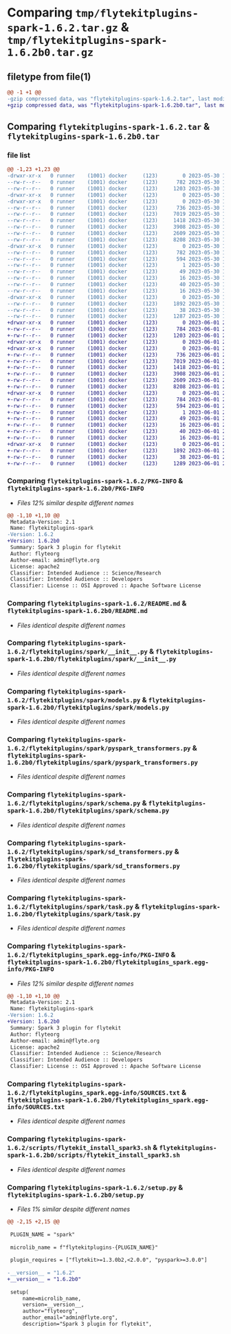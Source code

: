 # Comparing `tmp/flytekitplugins-spark-1.6.2.tar.gz` & `tmp/flytekitplugins-spark-1.6.2b0.tar.gz`

## filetype from file(1)

```diff
@@ -1 +1 @@
-gzip compressed data, was "flytekitplugins-spark-1.6.2.tar", last modified: Tue May 30 15:24:22 2023, max compression
+gzip compressed data, was "flytekitplugins-spark-1.6.2b0.tar", last modified: Thu Jun  1 20:42:00 2023, max compression
```

## Comparing `flytekitplugins-spark-1.6.2.tar` & `flytekitplugins-spark-1.6.2b0.tar`

### file list

```diff
@@ -1,23 +1,23 @@
-drwxr-xr-x   0 runner    (1001) docker     (123)        0 2023-05-30 15:24:22.061518 flytekitplugins-spark-1.6.2/
--rw-r--r--   0 runner    (1001) docker     (123)      782 2023-05-30 15:24:22.061518 flytekitplugins-spark-1.6.2/PKG-INFO
--rw-r--r--   0 runner    (1001) docker     (123)     1203 2023-05-30 15:23:56.000000 flytekitplugins-spark-1.6.2/README.md
-drwxr-xr-x   0 runner    (1001) docker     (123)        0 2023-05-30 15:24:22.061518 flytekitplugins-spark-1.6.2/flytekitplugins/
-drwxr-xr-x   0 runner    (1001) docker     (123)        0 2023-05-30 15:24:22.061518 flytekitplugins-spark-1.6.2/flytekitplugins/spark/
--rw-r--r--   0 runner    (1001) docker     (123)      736 2023-05-30 15:23:56.000000 flytekitplugins-spark-1.6.2/flytekitplugins/spark/__init__.py
--rw-r--r--   0 runner    (1001) docker     (123)     7019 2023-05-30 15:23:56.000000 flytekitplugins-spark-1.6.2/flytekitplugins/spark/models.py
--rw-r--r--   0 runner    (1001) docker     (123)     1418 2023-05-30 15:23:56.000000 flytekitplugins-spark-1.6.2/flytekitplugins/spark/pyspark_transformers.py
--rw-r--r--   0 runner    (1001) docker     (123)     3908 2023-05-30 15:23:56.000000 flytekitplugins-spark-1.6.2/flytekitplugins/spark/schema.py
--rw-r--r--   0 runner    (1001) docker     (123)     2609 2023-05-30 15:23:56.000000 flytekitplugins-spark-1.6.2/flytekitplugins/spark/sd_transformers.py
--rw-r--r--   0 runner    (1001) docker     (123)     8208 2023-05-30 15:23:56.000000 flytekitplugins-spark-1.6.2/flytekitplugins/spark/task.py
-drwxr-xr-x   0 runner    (1001) docker     (123)        0 2023-05-30 15:24:22.061518 flytekitplugins-spark-1.6.2/flytekitplugins_spark.egg-info/
--rw-r--r--   0 runner    (1001) docker     (123)      782 2023-05-30 15:24:22.000000 flytekitplugins-spark-1.6.2/flytekitplugins_spark.egg-info/PKG-INFO
--rw-r--r--   0 runner    (1001) docker     (123)      594 2023-05-30 15:24:22.000000 flytekitplugins-spark-1.6.2/flytekitplugins_spark.egg-info/SOURCES.txt
--rw-r--r--   0 runner    (1001) docker     (123)        1 2023-05-30 15:24:22.000000 flytekitplugins-spark-1.6.2/flytekitplugins_spark.egg-info/dependency_links.txt
--rw-r--r--   0 runner    (1001) docker     (123)       49 2023-05-30 15:24:22.000000 flytekitplugins-spark-1.6.2/flytekitplugins_spark.egg-info/entry_points.txt
--rw-r--r--   0 runner    (1001) docker     (123)       16 2023-05-30 15:24:22.000000 flytekitplugins-spark-1.6.2/flytekitplugins_spark.egg-info/namespace_packages.txt
--rw-r--r--   0 runner    (1001) docker     (123)       40 2023-05-30 15:24:22.000000 flytekitplugins-spark-1.6.2/flytekitplugins_spark.egg-info/requires.txt
--rw-r--r--   0 runner    (1001) docker     (123)       16 2023-05-30 15:24:22.000000 flytekitplugins-spark-1.6.2/flytekitplugins_spark.egg-info/top_level.txt
-drwxr-xr-x   0 runner    (1001) docker     (123)        0 2023-05-30 15:24:22.061518 flytekitplugins-spark-1.6.2/scripts/
--rw-r--r--   0 runner    (1001) docker     (123)     1892 2023-05-30 15:23:56.000000 flytekitplugins-spark-1.6.2/scripts/flytekit_install_spark3.sh
--rw-r--r--   0 runner    (1001) docker     (123)       38 2023-05-30 15:24:22.061518 flytekitplugins-spark-1.6.2/setup.cfg
--rw-r--r--   0 runner    (1001) docker     (123)     1287 2023-05-30 15:24:12.000000 flytekitplugins-spark-1.6.2/setup.py
+drwxr-xr-x   0 runner    (1001) docker     (123)        0 2023-06-01 20:42:00.623902 flytekitplugins-spark-1.6.2b0/
+-rw-r--r--   0 runner    (1001) docker     (123)      784 2023-06-01 20:42:00.623902 flytekitplugins-spark-1.6.2b0/PKG-INFO
+-rw-r--r--   0 runner    (1001) docker     (123)     1203 2023-06-01 20:41:31.000000 flytekitplugins-spark-1.6.2b0/README.md
+drwxr-xr-x   0 runner    (1001) docker     (123)        0 2023-06-01 20:42:00.623902 flytekitplugins-spark-1.6.2b0/flytekitplugins/
+drwxr-xr-x   0 runner    (1001) docker     (123)        0 2023-06-01 20:42:00.623902 flytekitplugins-spark-1.6.2b0/flytekitplugins/spark/
+-rw-r--r--   0 runner    (1001) docker     (123)      736 2023-06-01 20:41:31.000000 flytekitplugins-spark-1.6.2b0/flytekitplugins/spark/__init__.py
+-rw-r--r--   0 runner    (1001) docker     (123)     7019 2023-06-01 20:41:31.000000 flytekitplugins-spark-1.6.2b0/flytekitplugins/spark/models.py
+-rw-r--r--   0 runner    (1001) docker     (123)     1418 2023-06-01 20:41:31.000000 flytekitplugins-spark-1.6.2b0/flytekitplugins/spark/pyspark_transformers.py
+-rw-r--r--   0 runner    (1001) docker     (123)     3908 2023-06-01 20:41:31.000000 flytekitplugins-spark-1.6.2b0/flytekitplugins/spark/schema.py
+-rw-r--r--   0 runner    (1001) docker     (123)     2609 2023-06-01 20:41:31.000000 flytekitplugins-spark-1.6.2b0/flytekitplugins/spark/sd_transformers.py
+-rw-r--r--   0 runner    (1001) docker     (123)     8208 2023-06-01 20:41:31.000000 flytekitplugins-spark-1.6.2b0/flytekitplugins/spark/task.py
+drwxr-xr-x   0 runner    (1001) docker     (123)        0 2023-06-01 20:42:00.623902 flytekitplugins-spark-1.6.2b0/flytekitplugins_spark.egg-info/
+-rw-r--r--   0 runner    (1001) docker     (123)      784 2023-06-01 20:42:00.000000 flytekitplugins-spark-1.6.2b0/flytekitplugins_spark.egg-info/PKG-INFO
+-rw-r--r--   0 runner    (1001) docker     (123)      594 2023-06-01 20:42:00.000000 flytekitplugins-spark-1.6.2b0/flytekitplugins_spark.egg-info/SOURCES.txt
+-rw-r--r--   0 runner    (1001) docker     (123)        1 2023-06-01 20:42:00.000000 flytekitplugins-spark-1.6.2b0/flytekitplugins_spark.egg-info/dependency_links.txt
+-rw-r--r--   0 runner    (1001) docker     (123)       49 2023-06-01 20:42:00.000000 flytekitplugins-spark-1.6.2b0/flytekitplugins_spark.egg-info/entry_points.txt
+-rw-r--r--   0 runner    (1001) docker     (123)       16 2023-06-01 20:42:00.000000 flytekitplugins-spark-1.6.2b0/flytekitplugins_spark.egg-info/namespace_packages.txt
+-rw-r--r--   0 runner    (1001) docker     (123)       40 2023-06-01 20:42:00.000000 flytekitplugins-spark-1.6.2b0/flytekitplugins_spark.egg-info/requires.txt
+-rw-r--r--   0 runner    (1001) docker     (123)       16 2023-06-01 20:42:00.000000 flytekitplugins-spark-1.6.2b0/flytekitplugins_spark.egg-info/top_level.txt
+drwxr-xr-x   0 runner    (1001) docker     (123)        0 2023-06-01 20:42:00.623902 flytekitplugins-spark-1.6.2b0/scripts/
+-rw-r--r--   0 runner    (1001) docker     (123)     1892 2023-06-01 20:41:31.000000 flytekitplugins-spark-1.6.2b0/scripts/flytekit_install_spark3.sh
+-rw-r--r--   0 runner    (1001) docker     (123)       38 2023-06-01 20:42:00.623902 flytekitplugins-spark-1.6.2b0/setup.cfg
+-rw-r--r--   0 runner    (1001) docker     (123)     1289 2023-06-01 20:41:50.000000 flytekitplugins-spark-1.6.2b0/setup.py
```

### Comparing `flytekitplugins-spark-1.6.2/PKG-INFO` & `flytekitplugins-spark-1.6.2b0/PKG-INFO`

 * *Files 12% similar despite different names*

```diff
@@ -1,10 +1,10 @@
 Metadata-Version: 2.1
 Name: flytekitplugins-spark
-Version: 1.6.2
+Version: 1.6.2b0
 Summary: Spark 3 plugin for flytekit
 Author: flyteorg
 Author-email: admin@flyte.org
 License: apache2
 Classifier: Intended Audience :: Science/Research
 Classifier: Intended Audience :: Developers
 Classifier: License :: OSI Approved :: Apache Software License
```

### Comparing `flytekitplugins-spark-1.6.2/README.md` & `flytekitplugins-spark-1.6.2b0/README.md`

 * *Files identical despite different names*

### Comparing `flytekitplugins-spark-1.6.2/flytekitplugins/spark/__init__.py` & `flytekitplugins-spark-1.6.2b0/flytekitplugins/spark/__init__.py`

 * *Files identical despite different names*

### Comparing `flytekitplugins-spark-1.6.2/flytekitplugins/spark/models.py` & `flytekitplugins-spark-1.6.2b0/flytekitplugins/spark/models.py`

 * *Files identical despite different names*

### Comparing `flytekitplugins-spark-1.6.2/flytekitplugins/spark/pyspark_transformers.py` & `flytekitplugins-spark-1.6.2b0/flytekitplugins/spark/pyspark_transformers.py`

 * *Files identical despite different names*

### Comparing `flytekitplugins-spark-1.6.2/flytekitplugins/spark/schema.py` & `flytekitplugins-spark-1.6.2b0/flytekitplugins/spark/schema.py`

 * *Files identical despite different names*

### Comparing `flytekitplugins-spark-1.6.2/flytekitplugins/spark/sd_transformers.py` & `flytekitplugins-spark-1.6.2b0/flytekitplugins/spark/sd_transformers.py`

 * *Files identical despite different names*

### Comparing `flytekitplugins-spark-1.6.2/flytekitplugins/spark/task.py` & `flytekitplugins-spark-1.6.2b0/flytekitplugins/spark/task.py`

 * *Files identical despite different names*

### Comparing `flytekitplugins-spark-1.6.2/flytekitplugins_spark.egg-info/PKG-INFO` & `flytekitplugins-spark-1.6.2b0/flytekitplugins_spark.egg-info/PKG-INFO`

 * *Files 12% similar despite different names*

```diff
@@ -1,10 +1,10 @@
 Metadata-Version: 2.1
 Name: flytekitplugins-spark
-Version: 1.6.2
+Version: 1.6.2b0
 Summary: Spark 3 plugin for flytekit
 Author: flyteorg
 Author-email: admin@flyte.org
 License: apache2
 Classifier: Intended Audience :: Science/Research
 Classifier: Intended Audience :: Developers
 Classifier: License :: OSI Approved :: Apache Software License
```

### Comparing `flytekitplugins-spark-1.6.2/flytekitplugins_spark.egg-info/SOURCES.txt` & `flytekitplugins-spark-1.6.2b0/flytekitplugins_spark.egg-info/SOURCES.txt`

 * *Files identical despite different names*

### Comparing `flytekitplugins-spark-1.6.2/scripts/flytekit_install_spark3.sh` & `flytekitplugins-spark-1.6.2b0/scripts/flytekit_install_spark3.sh`

 * *Files identical despite different names*

### Comparing `flytekitplugins-spark-1.6.2/setup.py` & `flytekitplugins-spark-1.6.2b0/setup.py`

 * *Files 1% similar despite different names*

```diff
@@ -2,15 +2,15 @@
 
 PLUGIN_NAME = "spark"
 
 microlib_name = f"flytekitplugins-{PLUGIN_NAME}"
 
 plugin_requires = ["flytekit>=1.3.0b2,<2.0.0", "pyspark>=3.0.0"]
 
-__version__ = "1.6.2"
+__version__ = "1.6.2b0"
 
 setup(
     name=microlib_name,
     version=__version__,
     author="flyteorg",
     author_email="admin@flyte.org",
     description="Spark 3 plugin for flytekit",
```

